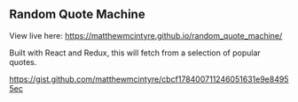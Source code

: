 ## Random Quote Machine

View live here: https://matthewmcintyre.github.io/random_quote_machine/

Built with React and Redux, this will fetch from a selection of popular quotes.

https://gist.github.com/matthewmcintyre/cbcf178400711246051631e9e84955ec
